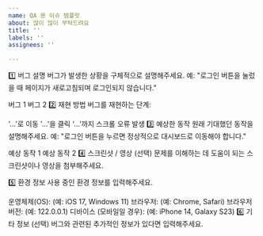 ```yaml
---
name: QA 용 이슈 템플릿
about: 많이 많이 부탁드려요
title: ''
labels: ''
assignees: ''

---
```


1️⃣ 버그 설명
버그가 발생한 상황을 구체적으로 설명해주세요.
예: "로그인 버튼을 눌렀을 때 페이지가 새로고침되며 로그인되지 않습니다."

버그 1
버그 2
2️⃣ 재현 방법
버그를 재현하는 단계:

'...'로 이동
'...'을 클릭
'...'까지 스크롤
오류 발생
3️⃣ 예상한 동작
원래 기대했던 동작을 설명해주세요.
예: "로그인 버튼을 누르면 정상적으로 대시보드로 이동해야 합니다."

예상 동작 1
예상 동작 2
4️⃣ 스크린샷 / 영상 (선택)
문제를 이해하는 데 도움이 되는 스크린샷이나 영상을 첨부해주세요.

5️⃣ 환경 정보
사용 중인 환경 정보를 입력해주세요.

운영체제(OS): (예: iOS 17, Windows 11)
브라우저: (예: Chrome, Safari)
브라우저 버전: (예: 122.0.0.1)
디바이스 (모바일일 경우): (예: iPhone 14, Galaxy S23)
6️⃣ 기타 정보 (선택)
버그와 관련된 추가적인 정보가 있다면 입력해주세요.
